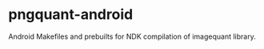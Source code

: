 pngquant-android
================

Android Makefiles and prebuilts for NDK compilation of imagequant library.
